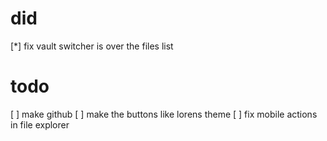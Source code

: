 # did

[*] fix vault switcher is over the files list

# todo

[ ] make github
[ ] make the buttons like lorens theme
[ ] fix mobile actions in file explorer
